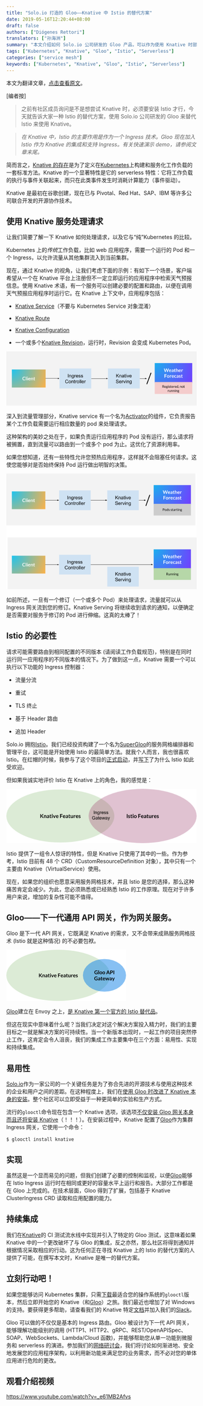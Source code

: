 ```yaml
---
title: "Solo.io 打造的 Gloo——Knative 中 Istio 的替代方案"
date: 2019-05-16T12:20:44+08:00
draft: false
authors: ["Diógenes Rettori"]
translators: ["孙海洲"]
summary: "本文介绍如何 Solo.io 公司研发的 Gloo 产品，可以作为使用 Knative 时部署 Istio 的替代方案。"
tags: ["Kubernetes", "Knative", "Gloo", "Istio", "Serverless"]
categories: ["service mesh"]
keywords: ["Kubernetes", "Knative", "Gloo", "Istio", "Serverless"]
---
```


本文为翻译文章，[点击查看原文](https://medium.com/solo-io/gloo-by-solo-io-is-the-first-alternative-to-istio-on-knative-324753586f3a)。

[编者按]

> 之前有社区成员询问是不是想尝试 Knative 时，必须要安装 Istio 才行，今天就告诉大家一种 Istio 的替代方案，使用 Solo.io 公司研发的 Gloo 来替代 Istio 来使用 Knative。

> *在 Knative 中，Istio 的主要作用是作为一个 Ingress 技术。Gloo 现在加入 Istio 作为 Knative 的集成和支持 Ingress。有关快速演示 demo，请参阅文章末尾。*

简而言之，[Knative 的存在](https://github.com/knative/docs)是为了定义在[Kubernetes](https://kubernetes.io/)上构建和服务化工作负载的一套标准方法。Knative 的一个显著特性是它的 serverless 特性：它将工作负载的执行与事件关联起来，而只在此类事件发生时消耗计算能力（事件驱动）。

Knative 是最初在谷歌创建，现在已与 Pivotal、Red Hat、SAP、IBM 等许多公司联合开发的开源协作技术。

## 使用 Knative 服务处理请求

让我们简要了解一下 Knative 如何处理请求，以及它与“纯”Kubernetes 的比较。

Kubernetes 上的*传统*工作负载，比如 web 应用程序，需要一个运行的 Pod 和一个 Ingress，以允许流量从其他集群流入到当前集群。

现在，通过 Knative 的视角，让我们考虑下面的示例：有如下一个场景，客户端希望从一个在 Knative 平台上注册但不一定立即运行的应用程序中检索天气预报信息。使用 Knative 术语，有一个服务可以创建必要的配置和路由，以便在调用天气预报应用程序时运行它。在 Knative 上下文中，应用程序包括：

* [Knative Service](https://github.com/knative/serving/blob/master/docs/spec/spec.md#service)（不要与 Kubernetes Service 对象混淆）

* [Knative Route](https://github.com/knative/serving/blob/master/docs/spec/spec.md#route)

* [Knative Configuration](https://github.com/knative/serving/blob/master/docs/spec/spec.md#configuration)

* 一个或多个[Knative Revision](https://github.com/knative/serving/blob/master/docs/spec/spec.md#revision)，运行时，Revision 会变成 Kubernetes Pod。

![](gloo-by-solo-io-is-the-first-alternative-to-istio-on-knative-1.png)

深入到流量管理部分，Knative service 有一个名为[Activator](https://github.com/knative/serving/tree/master/pkg/activator)的组件，它负责报告某个工作负载需要运行相应数量的 pod 来处理请求。

这种架构的美妙之处在于，如果负责运行应用程序的 Pod 没有运行，那么请求将被搁置，直到流量可以路由到一个或多个 pod 为止。这优化了资源利用率。

如果您想知道，还有一些特性允许您预热应用程序，这样就不会阻塞任何请求。这使您能够对是否始终保持 Pod 运行做出明智的决策。

![](gloo-by-solo-io-is-the-first-alternative-to-istio-on-knative-2.png)

如前所述，一旦有一个修订（一个或多个 Pod）来处理请求，流量就可以从 Ingress 网关流到您的修订。Knative Serving 将继续收到请求的通知，以便确定是否需要对服务于修订的 Pod 进行伸缩。这真的太棒了！

## Istio 的必要性

请求可能需要路由到相同配置的不同版本 (请阅读工作负载规范)，特别是在同时运行同一应用程序的不同版本的情况下。为了做到这一点，Knative 需要一个可以执行以下功能的 Ingress 控制器：

* 流量分流

* 重试

* TLS 终止

* 基于 Header 路由

* 追加 Header

Solo.io 拥抱[Istio](https://istio.io/zh/)。我们已经投资构建了一个名为[SuperGloo](https://github.com/solo-io/supergloo)的服务网格编排器和管理平台，这可能是开始使用 Istio 的最简单方法。就我个人而言，我也很喜欢 Istio。在红帽的时候，我参与了这个项目的[正式启动](https://blog.openshift.com/red-hat-istio-launch/)，并[写下](https://www.infoworld.com/article/3273547/the-rise-of-the-istio-service-mesh.html)了为什么 Istio 如此受欢迎。

但如果我诚实地评价 Istio 在 Knative 上的角色，我的感觉是：

![](gloo-by-solo-io-is-the-first-alternative-to-istio-on-knative-3.png)

Istio 提供了一组令人惊讶的特性，但是 Knative 只使用了其中的一些。作为参考，Istio 目前有 48 个 CRD（CustomResourceDefinition 对象），其中只有一个主要由 Knative（VirtualService）使用。

现在，如果您的组织也愿意采用服务网格技术，并且 Istio 是您的选择，那么这种痛苦肯定会减少。为此，您必须熟悉或已经熟悉 Istio 的工作原理。现在对于许多用户来说，增加的复杂性可能不值得。

## Gloo——下一代通用 API 网关，作为网关服务。

Gloo 是下一代 API 网关，它既满足 Knative 的需求，又不会带来成熟服务网格技术 (Istio 就是这种情况) 的不必要包袱。

![](gloo-by-solo-io-is-the-first-alternative-to-istio-on-knative-4.png)

[Gloo](https://gloo.solo.io/)建立在 Envoy 之上，[是 Knative 第一个官方的 Istio 替代品](https://knative.dev/docs/install/knative-with-gloo/)。

但这在现实中意味着什么呢？当我们决定对这个解决方案投入精力时，我们的主要目标之一就是解决方案的可持续性。当一个新版本出现时，一起工作的项目突然停止工作，这肯定会令人沮丧，我们的集成工作主要集中在三个方面：易用性、实现和持续集成。

## 易用性

[Solo.io](https://www.solo.io/)作为一家公司的一个关键任务是为了弥合先进的开源技术与使用这种技术的企业和用户之间的差距。在这种程度上，我们在[使用 Gloo 时改进了 Knative 本身的安装](https://knative.dev/docs/install/knative-with-gloo/)。整个社区可以立即受益于一种更简单的实验和生产方式。

流行的`glooctl`命令现在包含一个 Knative 选项，该选项[不仅安装 Gloo 网关本身而且还将安装 Knative](https://gloo.solo.io/installation/#2c-install-the-gloo-knative-cluster-ingress-to-your-kubernetes-cluster-using-glooctl)（！！！）。在安装过程中，Knative 配置了[Gloo](https://gloo.solo.io/)作为集群 Ingress 网关，它使用一个命令：

```shell
$ glooctl install knative
```

## 实现

虽然这是一个显而易见的问题，但我们创建了必要的控制和监视，以便[Gloo](https://gloo.solo.io/)能够在 Istio Ingress 运行时在相同或更好的容量水平上运行和报告。大部分工作都是在 Gloo 上完成的。在技术层面，Gloo 得到了扩展，包括基于 Knative ClusterIngress CRD 读取和应用配置的能力。

## 持续集成

我们在[Knative](https://github.com/knative/serving/pull/3087)的 CI 测试流水线中实现并引入了特定的 Gloo 测试，这意味着如果 Knative 中的一个更改破坏了与 Gloo 的集成，反之亦然，那么社区将得到通知并根据情况采取相应的行动。这为任何正在寻找 Knative 上的 Istio 的替代方案的人提供了可能，在撰写本文时，Knative 是唯一的替代方案。

## 立刻行动吧！

如果您能够访问 Kubernetes 集群，只需[下载](https://github.com/solo-io/gloo/releases)最适合您的操作系统的`glooctl`版本，然后立即开始您的 Knative（和[Gloo](https://gloo.solo.io/)）之旅。我们最近也增加了对 Windows 的支持。要获得更多帮助，请查看我们的 Knative 特定[文档](https://gloo.solo.io/installation/#2c-install-the-gloo-knative-cluster-ingress-to-your-kubernetes-cluster-using-glooctl)并加入我们的[Slack](http://slack.solo.io/)。

Gloo 可以做的不仅仅是基本的 Ingress 路由。Gloo 被设计为下一代 API 网关，能够理解功能级别的调用 (HTTP1、HTTP2、gRPC、REST/OpenAPISpec、SOAP、WebSockets、Lambda/Cloud 函数)，并能够帮助您从单一功能到微服务和 serverless 的演进。参加我们的[网络研讨会](https://www.solo.io/)，我们将讨论如何渐进地、安全地发展您的应用程序架构，以利用新功能来满足您的业务需求，而不必对您的单体应用进行危险的更改。

## 观看介绍视频

<https://www.youtube.com/watch?v=_e61MB2Afvs>
